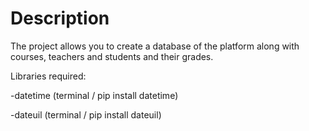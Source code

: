 # Description
The project allows you to create a database of the platform along with courses, teachers and students and their grades.

Libraries required:

-datetime (terminal / pip install datetime)

-dateuil (terminal / pip install dateuil)
